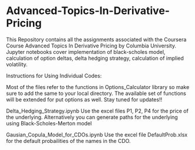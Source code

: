 # Advanced-Topics-In-Derivative-Pricing
This Repository contains all the assignments associated with the Coursera Course Advanced Topics In Derivative Pricing by Columbia University. Jupyter notebooks cover implementation of black-scholes model, calculation of option deltas, delta hedging strategy, calculation of implied volatility.

Instructions for Using Individual Codes:

Most of the files refer to the functions in Options_Calculator library so make sure to add the same to your local directory.
The available set of functions will be extended for put options as well. Stay tuned for updates!!

Delta_Hedging_Strategy.ipynb
Use the excel files P1, P2, P4 for the price of the underlying.
Alternatively you can generate paths for the underlying using Black-Scholes-Merton model

Gausian_Copula_Model_for_CDOs.ipynb
Use the excel file DefaultProb.xlsx for the default probailities of the names in the CDO.
